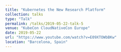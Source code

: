 ```yaml
---
title: "Kubernetes the New Research Platform"
collection: talks
type: "Talk"
permalink: /talks/2019-05-22-talk-5
venue: "KubeCon CloudNativeCon Europe"
date: 2019-05-22
url: "https://www.youtube.com/watch?v=E09XTOWbBKw"
location: "Barcelona, Spain"
---
```

